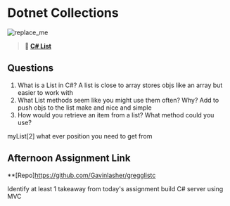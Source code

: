 # Dotnet Collections

![replace_me](https://codeworks.blob.core.windows.net/public/assets/img/illustrations/placeholder.svg)

> **📖 [C# List](https://codeworksacademy.com/fs-student-guide/resources/wk10/02-List-Methods)**

## Questions

1. What is a List in C#?
A list is close to array stores objs like an array but easier to work with
2. What List methods seem like you might use them often? Why?
Add to push objs to the list make and nice and simple
3. How would you retrieve an item from a list? What method could you use?
 

 myList[2] what ever position you need to get from
## Afternoon Assignment Link

**[Repo]https://github.com/Gavinlasher/gregglistc

Identify at least 1 takeaway from today's assignment
build C# server using MVC
